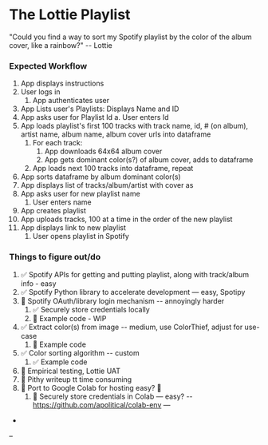 # The Lottie Playlist
 "Could you find a way to sort my Spotify playlist by the color of the album cover, like a rainbow?" -- Lottie

### Expected Workflow
1. App displays instructions
1. User logs in
    1. App authenticates user
1. App Lists user's Playlists: Displays Name and ID
1. App asks user for Playlist Id
    a. User enters Id
1. App loads playlist's first 100 tracks with track name, id, # (on album), artist name, album name, album cover urls into dataframe
    1. For each track: 
        1. App downloads 64x64 album cover
        1. App gets dominant color(s?) of album cover, adds to dataframe
    1. App loads next 100 tracks into dataframe, repeat
1. App sorts dataframe by album dominant color(s)
1. App displays list of tracks/album/artist with cover as 
1. App asks user for new playlist name
    1. User enters name
1. App creates playlist
1. App uploads tracks, 100 at a time in the order of the new playlist
1. App displays link to new playlist
    1. User opens playlist in Spotify


### Things to figure out/do
1. ✅ Spotify APIs for getting and putting playlist, along with track/album info - easy
1. ✅ Spotify Python library to accelerate development — easy, Spotipy
1. 🔳 Spotify OAuth/library login mechanism -- annoyingly harder
   1. ✅ Securely store credentials locally
   1. 👷 Example code - WIP
1. ✅ Extract color(s) from image -- medium, use ColorThief, adjust for use-case
    1. 🔳 Example code
1. ✅ Color sorting algorithm -- custom
    1. ✅ Example code
1. 🔳 Empirical testing, Lottie UAT 
1. 🔳 Pithy writeup tt time consuming
1. 🔳 Port to Google Colab for hosting  easy? 🤞
   1. 🔳 Securely store credentials in Colab — easy? -- https://github.com/apolitical/colab-env
—
-
–
